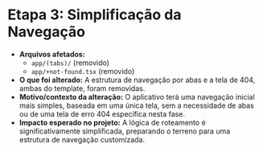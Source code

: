 # Etapa 3: Simplificação da Navegação

*   **Arquivos afetados:**
    *   `app/(tabs)/` (removido)
    *   `app/+not-found.tsx` (removido)
*   **O que foi alterado:** A estrutura de navegação por abas e a tela de 404, ambas do template, foram removidas.
*   **Motivo/contexto da alteração:** O aplicativo terá uma navegação inicial mais simples, baseada em uma única tela, sem a necessidade de abas ou de uma tela de erro 404 específica nesta fase.
*   **Impacto esperado no projeto:** A lógica de roteamento é significativamente simplificada, preparando o terreno para uma estrutura de navegação customizada.

